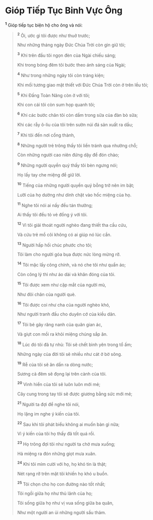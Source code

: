 # Gióp Tiếp Tục Binh Vực Ông

<sup><b>1</b></sup> Gióp tiếp tục biện hộ cho ông và nói:

> <sup><b>2</b></sup> Ôi, ước gì tôi được như thuở trước;
>
> Như những tháng ngày Ðức Chúa Trời còn gìn giữ tôi;
>
> <sup><b>3</b></sup> Khi trên đầu tôi ngọn đèn của Ngài chiếu sáng;
>
> Khi trong bóng đêm tôi bước theo ánh sáng của Ngài;
>
> <sup><b>4</b></sup> Như trong những ngày tôi còn tráng kiện;
>
> Khi mối tương giao mật thiết với Ðức Chúa Trời còn ở trên lều tôi;
>
> <sup><b>5</b></sup> Khi Ðấng Toàn Năng còn ở với tôi;
>
> Khi con cái tôi còn sum họp quanh tôi;
>
> <sup><b>6</b></sup> Khi các bước chân tôi còn dầm trong sữa của đàn bò sữa;
>
> Khi các rẫy ô-liu của tôi trên sườn núi đá sản xuất ra dầu;
>
> <sup><b>7</b></sup> Khi tôi đến nơi cổng thành,
>
> <sup><b>8</b></sup> Những người trẻ trông thấy tôi liền tránh qua nhường chỗ;
>
> Còn những người cao niên đứng dậy để đón chào;
>
> <sup><b>9</b></sup> Những người quyền quý thấy tôi bèn ngưng nói;
>
> Họ lấy tay che miệng để giữ lời.
>
> <sup><b>10</b></sup> Tiếng của những người quyền quý bỗng trở nên im bặt;
>
> Lưỡi của họ dường như dính chặt vào hốc miệng của họ.
>
> <sup><b>11</b></sup> Nghe tôi nói ai nấy đều tán thưởng;
>
> Ai thấy tôi đều tỏ vẻ đồng ý với tôi.
>
> <sup><b>12</b></sup> Vì tôi giải thoát người nghèo đang thiết tha cầu cứu,
>
> Và cứu trẻ mồ côi không có ai giúp nó lúc cần.
>
> <sup><b>13</b></sup> Người hấp hối chúc phước cho tôi;
>
> Tôi làm cho người góa bụa được nức lòng mừng rỡ.
>
> <sup><b>14</b></sup> Tôi mặc lấy công chính, và nó che tôi như quần áo;
>
> Còn công lý thì như áo dài và khăn đóng của tôi.
>
> <sup><b>15</b></sup> Tôi được xem như cặp mắt của người mù,
>
> Như đôi chân của người què.
>
> <sup><b>16</b></sup> Tôi được coi như cha của người nghèo khó,
>
> Như người tranh đấu cho duyên cớ của kiều dân.
>
> <sup><b>17</b></sup> Tôi bẻ gãy răng nanh của quân gian ác,
>
> Và giựt con mồi ra khỏi miệng chúng sắp ăn.
>
> <sup><b>18</b></sup> Lúc đó tôi đã tự nhủ: Tôi sẽ chết bình yên trong tổ ấm;
>
> Những ngày của đời tôi sẽ nhiều như cát ở bờ sông.
>
> <sup><b>19</b></sup> Rễ của tôi sẽ ăn dần ra dòng nước;
>
> Sương cả đêm sẽ đọng lại trên cành của tôi.
>
> <sup><b>20</b></sup> Vinh hiển của tôi sẽ luôn luôn mới mẻ;
>
> Cây cung trong tay tôi sẽ được giương bằng sức mới mẻ;
>
> <sup><b>21</b></sup> Người ta đợi để nghe tôi nói,
>
> Họ lặng im nghe ý kiến của tôi.
>
> <sup><b>22</b></sup> Sau khi tôi phát biểu không ai muốn bàn gì nữa;
>
> Vì ý kiến của tôi họ thấy đã tốt quá rồi.
>
> <sup><b>23</b></sup> Họ trông đợi tôi như người ta chờ mưa xuống;
>
> Hả miệng ra đón những giọt mưa xuân.
>
> <sup><b>24</b></sup> Khi tôi mỉm cười với họ, họ khó tin là thật;
>
> Nét rạng rỡ trên mặt tôi khiến họ khó u buồn.
>
> <sup><b>25</b></sup> Tôi chọn cho họ con đường nào tốt nhất;
>
> Tôi ngồi giữa họ như thủ lãnh của họ;
>
> Tôi sống giữa họ như vị vua sống giữa ba quân,
>
> Như một người an ủi những người sầu thảm.
